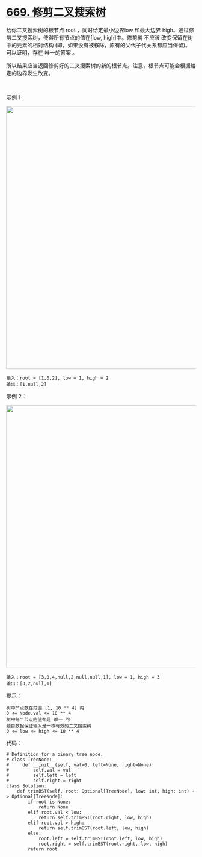 # [669. 修剪二叉搜索树](https://leetcode-cn.com/problems/trim-a-binary-search-tree/)

给你二叉搜索树的根节点 root ，同时给定最小边界low 和最大边界 high。通过修剪二叉搜索树，使得所有节点的值在[low, high]中。修剪树 不应该 改变保留在树中的元素的相对结构 (即，如果没有被移除，原有的父代子代关系都应当保留)。 可以证明，存在 唯一的答案 。

所以结果应当返回修剪好的二叉搜索树的新的根节点。注意，根节点可能会根据给定的边界发生改变。

 

示例 1：

<img src="https://assets.leetcode.com/uploads/2020/09/09/trim1.jpg" width="700" />

```
输入：root = [1,0,2], low = 1, high = 2
输出：[1,null,2]
```
示例 2：

<img src="https://assets.leetcode.com/uploads/2020/09/09/trim2.jpg" width="700" />

```
输入：root = [3,0,4,null,2,null,null,1], low = 1, high = 3
输出：[3,2,null,1]
```

提示：
```
树中节点数在范围 [1, 10 ** 4] 内
0 <= Node.val <= 10 ** 4
树中每个节点的值都是 唯一 的
题目数据保证输入是一棵有效的二叉搜索树
0 <= low <= high <= 10 ** 4
```

代码：
```python3
# Definition for a binary tree node.
# class TreeNode:
#     def __init__(self, val=0, left=None, right=None):
#         self.val = val
#         self.left = left
#         self.right = right
class Solution:
    def trimBST(self, root: Optional[TreeNode], low: int, high: int) -> Optional[TreeNode]:
        if root is None:
            return None
        elif root.val < low:
            return self.trimBST(root.right, low, high)
        elif root.val > high:
            return self.trimBST(root.left, low, high)
        else:
            root.left = self.trimBST(root.left, low, high)
            root.right = self.trimBST(root.right, low, high)
        return root
```
